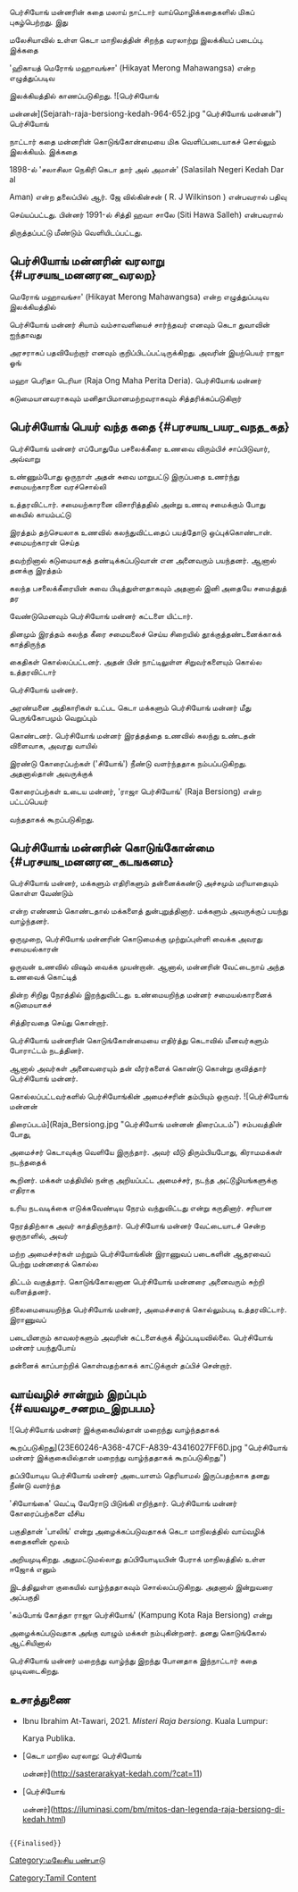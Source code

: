பெர்சியோங் மன்னரின் கதை மலாய் நாட்டார் வாய்மொழிக்கதைகளில் மிகப் புகழ்பெற்றது. இது
மலேசியாவில் உள்ள கெடா மாநிலத்தின் சிறந்த வரலாற்று இலக்கியப் படைப்பு. இக்கதை
\'ஹிகாயத் மெரோங் மஹாவங்சா\' (Hikayat Merong Mahawangsa) என்ற எழுத்துப்படிவ
இலக்கியத்தில் காணப்படுகிறது. ![பெர்சியோங்
மன்னன்](Sejarah-raja-bersiong-kedah-964-652.jpg "பெர்சியோங் மன்னன்") பெர்சியோங்
நாட்டார் கதை மன்னரின் கொடுங்கோன்மையை மிக வெளிப்படையாகச் சொல்லும் இலக்கியம். இக்கதை
1898-ல் 'சலாசிலா நெகிரி கெடா தார் அல் அமான்' (Salasilah Negeri Kedah Dar al
Aman) என்ற தலைப்பில் ஆர். ஜே வில்கின்சன் ( R. J Wilkinson ) என்பவரால் பதிவு
செய்யப்பட்டது. பின்னர் 1991-ல் சித்தி ஹவா சாலே (Siti Hawa Salleh) என்பவரால்
திருத்தப்பட்டு மீண்டும் வெளியிடப்பட்டது.

## பெர்சியோங் மன்னரின் வரலாறு {#பரசயங_மனனரன_வரலற}

மெரோங் மஹாவங்சா\' (Hikayat Merong Mahawangsa) என்ற எழுத்துப்படிவ இலக்கியத்தில்
பெர்சியோங் மன்னர் சியாம் வம்சாவளியைச் சார்ந்தவர் எனவும் கெடா துவாவின் ஐந்தாவது
அரசராகப் பதவியேற்றார் எனவும் குறிப்பிடப்பட்டிருக்கிறது. அவரின் இயற்பெயர் ராஜா ஓங்
மஹா பெரிதா டெரியா (Raja Ong Maha Perita Deria). பெர்சியோங் மன்னர்
கடுமையானவராகவும் மனிதாபிமானமற்றவராகவும் சித்தரிக்கப்படுகிறார்

## பெர்சியோங் பெயர் வந்த கதை {#பரசயங_பயர_வநத_கத}

பெர்சியோங் மன்னர் எப்போதுமே பசலைக்கீரை உணவை விரும்பிச் சாப்பிடுவார், அவ்வாறு
உண்ணும்போது ஒருநாள் அதன் சுவை மாறுபட்டு இருப்பதை உணர்ந்து சமையற்காரனை வரச்சொல்லி
உத்தரவிட்டார். சமையற்காரனை விசாரித்ததில் அன்று உணவு சமைக்கும் போது கையில் காயம்பட்டு
இரத்தம் தற்செயலாக உணவில் கலந்துவிட்டதைப் பயத்தோடு ஒப்புக்கொண்டான். சமையற்காரன் செய்த
தவற்றினால் கடுமையாகத் தண்டிக்கப்படுவான் என அனைவரும் பயந்தனர். ஆனால் தனக்கு இரத்தம்
கலந்த பசலைக்கீரையின் சுவை பிடித்துள்ளதாகவும் அதனால் இனி அதையே சமைத்துத் தர
வேண்டுமெனவும் பெர்சியோங் மன்னர் கட்டளை யிட்டார்.

தினமும் இரத்தம் கலந்த கீரை சமையலைச் செய்ய சிறையில் தூக்குத்தண்டனைக்காகக் காத்திருந்த
கைதிகள் கொல்லப்பட்டனர். அதன் பின் நாட்டிலுள்ள சிறுவர்களையும் கொல்ல உத்தரவிட்டார்
பெர்சியோங் மன்னர்.

அரண்மனை அதிகாரிகள் உட்பட கெடா மக்களும் பெர்சியோங் மன்னர் மீது பெருங்கோபமும் வெறுப்பும்
கொண்டனர். பெர்சியோங் மன்னர் இரத்தத்தை உணவில் கலந்து உண்டதன் விளைவாக, அவரது வாயில்
இரண்டு கோரைப்பற்கள் ('சியோங்') நீண்டு வளர்ந்ததாக நம்பப்படுகிறது. அதனால்தான் அவருக்குக்
கோரைப்பற்கள் உடைய மன்னர், 'ராஜா பெர்சியோங்' (Raja Bersiong) என்ற பட்டப்பெயர்
வந்ததாகக் கூறப்படுகிறது.

## பெர்சியோங் மன்னரின் கொடுங்கோன்மை {#பரசயங_மனனரன_கடஙகனம}

பெர்சியோங் மன்னர், மக்களும் எதிரிகளும் தன்னைக்கண்டு அச்சமும் மரியாதையும் கொள்ள வேண்டும்
என்ற எண்ணம் கொண்டதால் மக்களைத் துன்புறுத்தினார். மக்களும் அவருக்குப் பயந்து வாழ்ந்தனர்.
ஒருமுறை, பெர்சியோங் மன்னரின் கொடுமைக்கு முற்றுப்புள்ளி வைக்க அவரது சமையல்காரன்
ஒருவன் உணவில் விஷம் வைக்க முயன்றான். ஆனால், மன்னரின் வேட்டைநாய் அந்த உணவைக் கொட்டித்
தின்ற சிறிது நேரத்தில் இறந்துவிட்டது. உண்மையறிந்த மன்னர் சமையல்காரனைக் கடுமையாகச்
சித்திரவதை செய்து கொன்றார்.

பெர்சியோங் மன்னரின் கொடுங்கோன்மையை எதிர்த்து கெடாவில் மீனவர்களும் போராட்டம் நடத்தினர்.
ஆனால் அவர்கள் அனைவரையும் தன் வீரர்களைக் கொண்டு கொன்று குவித்தார் பெர்சியோங் மன்னர்.
கொல்லப்பட்டவர்களில் பெர்சியோங்கின் அமைச்சரின் தம்பியும் ஒருவர். ![பெர்சியோங் மன்னன்
திரைப்படம்](Raja_Bersiong.jpg "பெர்சியோங் மன்னன் திரைப்படம்") சம்பவத்தின் போது,
அமைச்சர் கெடாவுக்கு வெளியே இருந்தார். அவர் வீடு திரும்பியபோது, கிராமமக்கள் நடந்ததைக்
கூறினர். மக்கள் மத்தியில் நன்கு அறியப்பட்ட அமைச்சர், நடந்த அட்டூழியங்களுக்கு எதிராக
உரிய நடவடிக்கை எடுக்கவேண்டிய நேரம் வந்துவிட்டது என்று கருதினார். சரியான
நேரத்திற்காக அவர் காத்திருந்தார். பெர்சியோங் மன்னர் வேட்டையாடச் சென்ற ஒருநாளில், அவர்
மற்ற அமைச்சர்கள் மற்றும் பெர்சியோங்கின் இராணுவப் படைகளின் ஆதரவைப் பெற்று மன்னரைக் கொல்ல
திட்டம் வகுத்தார். கொடுங்கோலனான பெர்சியோங் மன்னரை அனைவரும் சுற்றி வளைத்தனர்.
நிலைமையையறிந்த பெர்சியோங் மன்னர், அமைச்சரைக் கொல்லும்படி உத்தரவிட்டார். இராணுவப்
படையினரும் காவலர்களும் அவரின் கட்டளைக்குக் கீழ்ப்படியவில்லை. பெர்சியோங் மன்னர் பயந்துபோய்
தன்னைக் காப்பாற்றிக் கொள்வதற்காகக் காட்டுக்குள் தப்பிச் சென்றார்.

## வாய்வழிச் சான்றும் இறப்பும் {#வயவழச_சனறம_இறபபம}

![பெர்சியோங் மன்னர் இக்குகையில்தான் மறைந்து வாழ்ந்ததாகக்
கூறப்படுகிறது](23E60246-A368-47CF-A839-43416027FF6D.jpg "பெர்சியோங் மன்னர் இக்குகையில்தான் மறைந்து வாழ்ந்ததாகக் கூறப்படுகிறது")
தப்பியோடிய பெர்சியோங் மன்னர் அடையாளம் தெரியாமல் இருப்பதற்காக தனது நீண்டு வளர்ந்த
'சியோங்கை' வெட்டி வேரோடு பிடுங்கி எறிந்தார். பெர்சியோங் மன்னர் கோரைப்பற்களை வீசிய
பகுதிதான் 'பாலிங்' என்று அழைக்கப்படுவதாகக் கெடா மாநிலத்தில் வாய்வழிக் கதைகளின் மூலம்
அறியமுடிகிறது. அதுமட்டுமல்லாது தப்பியோடியபின் பேராக் மாநிலத்தில் உள்ள ஈஜோக் எனும்
இடத்திலுள்ள குகையில் வாழ்ந்ததாகவும் சொல்லப்படுகிறது. அதனால் இன்றுவரை அப்பகுதி
'கம்போங் கோத்தா ராஜா பெர்சியோங்' (Kampung Kota Raja Bersiong) என்று
அழைக்கப்படுவதாக அங்கு வாழும் மக்கள் நம்புகின்றனர். தனது கொடுங்கோல் ஆட்சியினால்
பெர்சியோங் மன்னர் மறைந்து வாழ்ந்து இறந்து போனதாக இந்நாட்டார் கதை முடிவடைகிறது.

## உசாத்துணை

-   Ibnu Ibrahim At-Tawari, 2021. *Misteri Raja bersiong*. Kuala Lumpur:
    Karya Publika.
-   [கெடா மாநில வரலாறு: பெர்சியோங்
    மன்னர்](http://sasterarakyat-kedah.com/?cat=11)
-   [பெர்சியோங்
    மன்னர்](https://iluminasi.com/bm/mitos-dan-legenda-raja-bersiong-di-kedah.html)

```{=mediawiki}
{{Finalised}}
```
[Category:மலேசிய பண்பாடு](Category:மலேசிய_பண்பாடு "wikilink")
[Category:Tamil Content](Category:Tamil_Content "wikilink")
